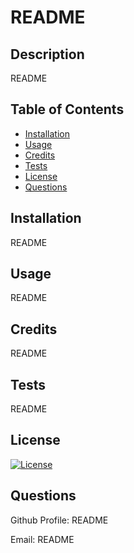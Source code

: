 # README

  ## Description
  README

  ## Table of Contents
  - [Installation](#installation)
  - [Usage](#usage)
  - [Credits](#credits)
  - [Tests](#tests)
  - [License](#license)
  - [Questions](#questions)

  ## Installation
  
  README

  ## Usage


  README

  ## Credits

  README

  ## Tests

  README

  ## License

  [![License](https://img.shields.io/badge/License-EPL_1.0-red.svg)](https://opensource.org/licenses/EPL-1.0)

  ## Questions

  Github Profile: README

  Email: README

